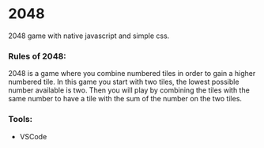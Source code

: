 # 2048
2048 game with native javascript and simple css.

### Rules of 2048:
2048 is a game where you combine numbered tiles in order to gain a higher numbered tile. In this game you start with two tiles, the lowest possible number available is two. Then you will play by combining the tiles with the same number to have a tile with the sum of the number on the two tiles.

### Tools:
- VSCode
